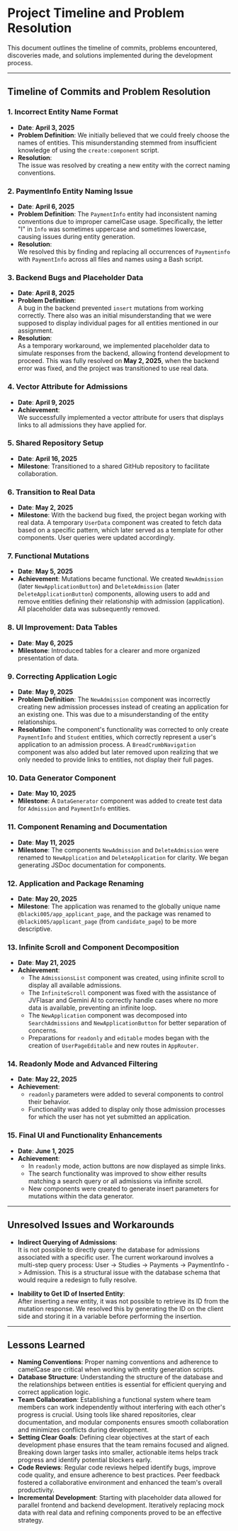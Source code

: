 # Project Timeline and Problem Resolution

This document outlines the timeline of commits, problems encountered, discoveries made, and solutions implemented during the development process.

---

## Timeline of Commits and Problem Resolution

### **1. Incorrect Entity Name Format**
- **Date**: **April 3, 2025**
- **Problem Definition**:
  We initially believed that we could freely choose the names of entities. This misunderstanding stemmed from insufficient knowledge of using the `create:component` script.
- **Resolution**:  
  The issue was resolved by creating a new entity with the correct naming conventions.


### **2. PaymentInfo Entity Naming Issue**
- **Date**: **April 6, 2025**
- **Problem Definition**:
  The `PaymentInfo` entity had inconsistent naming conventions due to improper camelCase usage. Specifically, the letter "I" in `Info` was sometimes uppercase and sometimes lowercase, causing issues during entity generation.
- **Resolution**:  
  We resolved this by finding and replacing all occurrences of `Paymentinfo` with `PaymentInfo` across all files and names using a Bash script.


### **3. Backend Bugs and Placeholder Data**
- **Date**: **April 8, 2025**
- **Problem Definition**:  
  A bug in the backend prevented `insert` mutations from working correctly. There also was an initial misunderstanding that we were supposed to display individual pages for all entities mentioned in our assignment.
- **Resolution**:  
  As a temporary workaround, we implemented placeholder data to simulate responses from the backend, allowing frontend development to proceed. This was fully resolved on **May 2, 2025**, when the backend error was fixed, and the project was transitioned to use real data.

### **4. Vector Attribute for Admissions**
- **Date**: **April 9, 2025**  
- **Achievement**:  
  We successfully implemented a vector attribute for users that displays links to all admissions they have applied for.

### **5. Shared Repository Setup**
- **Date**: **April 16, 2025**
- **Milestone**:
  Transitioned to a shared GitHub repository to facilitate collaboration.

### **6. Transition to Real Data**
- **Date**: **May 2, 2025**
- **Milestone**:
  With the backend bug fixed, the project began working with real data. A temporary `UserData` component was created to fetch data based on a specific pattern, which later served as a template for other components. User queries were updated accordingly.

### **7. Functional Mutations**
- **Date**: **May 5, 2025**
- **Achievement**:
  Mutations became functional. We created `NewAdmission` (later `NewApplicationButton`) and `DeleteAdmission` (later `DeleteApplicationButton`) components, allowing users to add and remove entities defining their relationship with admission (application). All placeholder data was subsequently removed.

### **8. UI Improvement: Data Tables**
- **Date**: **May 6, 2025**
- **Milestone**:
  Introduced tables for a clearer and more organized presentation of data.

### **9. Correcting Application Logic**
- **Date**: **May 9, 2025**
- **Problem Definition**:
  The `NewAdmission` component was incorrectly creating new admission processes instead of creating an application for an existing one. This was due to a misunderstanding of the entity relationships.
- **Resolution**:
  The component's functionality was corrected to only create `PaymentInfo` and `Student` entities, which correctly represent a user's application to an admission process. A `BreadCrumbNavigation` component was also added but later removed upon realizing that we only needed to provide links to entities, not display their full pages.

### **10. Data Generator Component**
- **Date**: **May 10, 2025**
- **Milestone**:
  A `DataGenerator` component was added to create test data for `Admission` and `PaymentInfo` entities.

### **11. Component Renaming and Documentation**
- **Date**: **May 11, 2025**
- **Milestone**:
  The components `NewAdmission` and `DeleteAdmission` were renamed to `NewApplication` and `DeleteApplication` for clarity. We began generating JSDoc documentation for components.

### **12. Application and Package Renaming**
- **Date**: **May 20, 2025**
- **Milestone**:
  The application was renamed to the globally unique name `@blacki005/app_applicant_page`, and the package was renamed to `@blacki005/applicant_page` (from `candidate_page`) to be more descriptive.

### **13. Infinite Scroll and Component Decomposition**
- **Date**: **May 21, 2025**
- **Achievement**:
  - The `AdmissionsList` component was created, using infinite scroll to display all available admissions.
  - The `InfiniteScroll` component was fixed with the assistance of JVFlasar and Gemini AI to correctly handle cases where no more data is available, preventing an infinite loop.
  - The `NewApplication` component was decomposed into `SearchAdmissions` and `NewApplicationButton` for better separation of concerns.
  - Preparations for `readonly` and `editable` modes began with the creation of `UserPageEditable` and new routes in `AppRouter`.

### **14. Readonly Mode and Advanced Filtering**
- **Date**: **May 22, 2025**
- **Achievement**:
  - `readonly` parameters were added to several components to control their behavior.
  - Functionality was added to display only those admission processes for which the user has not yet submitted an application.

### **15. Final UI and Functionality Enhancements**
- **Date**: **June 1, 2025**
- **Achievement**:
  - In `readonly` mode, action buttons are now displayed as simple links.
  - The search functionality was improved to show either results matching a search query or all admissions via infinite scroll.
  - New components were created to generate insert parameters for mutations within the data generator.

---

## Unresolved Issues and Workarounds

- **Indirect Querying of Admissions**:  
  It is not possible to directly query the database for admissions associated with a specific user. The current workaround involves a multi-step query process: User -> Studies -> Payments -> PaymentInfo -> Admission. This is a structural issue with the database schema that would require a redesign to fully resolve.

- **Inability to Get ID of Inserted Entity**:  
  After inserting a new entity, it was not possible to retrieve its ID from the mutation response. We resolved this by generating the ID on the client side and storing it in a variable before performing the insertion.

---

## Lessons Learned
- **Naming Conventions**: Proper naming conventions and adherence to camelCase are critical when working with entity generation scripts.
- **Database Structure**: Understanding the structure of the database and the relationships between entities is essential for efficient querying and correct application logic.
- **Team Collaboration**: Establishing a functional system where team members can work independently without interfering with each other's progress is crucial. Using tools like shared repositories, clear documentation, and modular components ensures smooth collaboration and minimizes conflicts during development.
- **Setting Clear Goals**: Defining clear objectives at the start of each development phase ensures that the team remains focused and aligned. Breaking down larger tasks into smaller, actionable items helps track progress and identify potential blockers early.
- **Code Reviews**: Regular code reviews helped identify bugs, improve code quality, and ensure adherence to best practices. Peer feedback fostered a collaborative environment and enhanced the team's overall productivity.
- **Incremental Development**: Starting with placeholder data allowed for parallel frontend and backend development. Iteratively replacing mock data with real data and refining components proved to be an effective strategy.